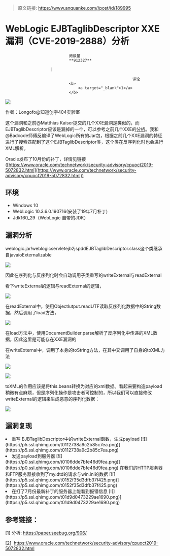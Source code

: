 > 原文链接: https://www.anquanke.com//post/id/189995 


# WebLogic EJBTaglibDescriptor XXE漏洞（CVE-2019-2888）分析


                                阅读量   
                                **912327**
                            
                        |
                        
                                                            评论
                                <b>
                                    <a target="_blank">1</a>
                                </b>
                                                                                    



[![](https://p0.ssl.qhimg.com/t016ab2bb6925e6793c.jpg)](https://p0.ssl.qhimg.com/t016ab2bb6925e6793c.jpg)



作者：Longofo@知道创宇404实验室

这个漏洞和之前@Matthias Kaiser提交的几个XXE漏洞是类似的，而EJBTaglibDescriptor应该是漏掉的一个，可以参考之前几个XXE的[分析](https://paper.seebug.org/906/)。我和@Badcode师傅反编译了WebLogic所有的Jar包，根据之前几个XXE漏洞的特征进行了搜索匹配到了这个EJBTaglibDescriptor类，这个类在反序列化时也会进行XML解析。

Oracle发布了10月份的补丁，详情见链接([https://www.oracle.com/technetwork/security-advisory/cpuoct2019-5072832.html](https://www.oracle.com/technetwork/security-advisory/cpuoct2019-5072832.html))



## 环境
- Windows 10
- WebLogic 10.3.6.0.190716(安装了19年7月补丁)
- Jdk160_29（WebLogic 自带的JDK）


## 漏洞分析

weblogic.jar!weblogicservletejb2jspddEJBTaglibDescriptor.class这个类继承自javaioExternalizable

[![](https://p0.ssl.qhimg.com/t01da78e898c45a6580.png)](https://p0.ssl.qhimg.com/t01da78e898c45a6580.png)

因此在序列化与反序列化时会自动调用子类重写的writeExternal与readExternal

看下writeExternal的逻辑与readExternal的逻辑，

[![](https://p3.ssl.qhimg.com/t0188fdd6b95b0c1837.png)](https://p3.ssl.qhimg.com/t0188fdd6b95b0c1837.png)

在readExternal中，使用ObjectIutput.readUTF读取反序列化数据中的String数据，然后调用了load方法，

[![](https://p2.ssl.qhimg.com/t019d4d0471b6cafb1f.png)](https://p2.ssl.qhimg.com/t019d4d0471b6cafb1f.png)

在load方法中，使用DocumentBuilder.parse解析了反序列化中传递的XML数据，因此这里是可能存在XXE漏洞的

在writeExternal中，调用了本身的toString方法，在其中又调用了自身的toXML方法

[![](https://p0.ssl.qhimg.com/t01c570723aaf78ff33.png)](https://p0.ssl.qhimg.com/t01c570723aaf78ff33.png)

[![](https://p4.ssl.qhimg.com/t01500a77fb75018639.png)](https://p4.ssl.qhimg.com/t01500a77fb75018639.png)

toXML的作用应该是将this.beans转换为对应的xml数据。看起来要构造payload稍微有点麻烦，但是序列化操作是攻击者可控制的，所以我们可以直接修改writeExternal的逻辑来生成恶意的序列化数据：

[![](https://p4.ssl.qhimg.com/t01c0e3e35c223d24ca.png)](https://p4.ssl.qhimg.com/t01c0e3e35c223d24ca.png)



## 漏洞复现
<li>重写 EJBTaglibDescriptor中的writeExternal函数，生成payload
[![](https://p5.ssl.qhimg.com/t0112738a9c2b85c7ea.png)](https://p5.ssl.qhimg.com/t0112738a9c2b85c7ea.png)
</li>
<li>发送payload到服务器
[![](https://p0.ssl.qhimg.com/t0106dde7bfe46d9fea.png)](https://p0.ssl.qhimg.com/t0106dde7bfe46d9fea.png)
在我们的HTTP服务器和FTP服务器接收到了my.dtd的请求与win.ini的数据
[![](https://p5.ssl.qhimg.com/t0152f35d3dfb37f425.png)](https://p5.ssl.qhimg.com/t0152f35d3dfb37f425.png)
</li>
<li>在打了7月份最新补丁的服务器上能看到报错信息
[![](https://p5.ssl.qhimg.com/t01d9d0473229ae1690.png)](https://p5.ssl.qhimg.com/t01d9d0473229ae1690.png)
</li>


## 参考链接：

[1] 分析: https://paper.seebug.org/906/

[2]  https://www.oracle.com/technetwork/security-advisory/cpuoct2019-5072832.html
